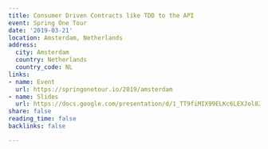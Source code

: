 ```yaml
---
title: Consumer Driven Contracts like TDD to the API
event: Spring One Tour
date: '2019-03-21'
location: Amsterdam, Netherlands
address:
  city: Amsterdam
  country: Netherlands
  country_code: NL
links:
- name: Event
  url: https://springonetour.io/2019/amsterdam
- name: Slides
  url: https://docs.google.com/presentation/d/1_TT9fiMIX99ELKc6LEXJol8ZiWxdYD_Uu1rDbw3NLAA/edit#slide=id.g28446d2d55_0_1
share: false
reading_time: false
backlinks: false

---
```

